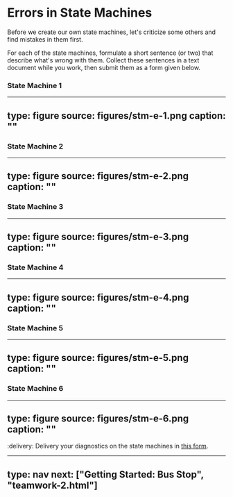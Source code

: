 # Errors in State Machines

Before we create our own state machines, let's criticize some others and find mistakes in them first.

For each of the state machines, formulate a short sentence (or two) that describe what's wrong with them. 
Collect these sentences in a text document while you work, then submit them as a form given below.

 
### State Machine 1

---
type: figure
source: figures/stm-e-1.png
caption: ""
---


### State Machine 2

---
type: figure
source: figures/stm-e-2.png
caption: ""
---


### State Machine 3

---
type: figure
source: figures/stm-e-3.png
caption: ""
---


### State Machine 4

---
type: figure
source: figures/stm-e-4.png
caption: ""
---


### State Machine 5

---
type: figure
source: figures/stm-e-5.png
caption: ""
---


### State Machine 6

---
type: figure
source: figures/stm-e-6.png
caption: ""
---

:delivery: Delivery your diagnostics on the state machines in [this form](https://forms.office.com/Pages/ResponsePage.aspx?id=cgahCS-CZ0SluluzdZZ8BSxiepoCd7lKk70IThBWqdJUQ0ZTRFVIODBUNlNTRzFEUU02VUJVMTc0Mi4u).



---
type: nav
next: ["Getting Started: Bus Stop", "teamwork-2.html"]
---
